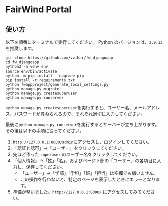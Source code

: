 # FairWind Portal

## 使い方

以下を順番にターミナルで実行してください。
Python のバージョンは、`3.9.13` を推奨します。

```
git clone https://github.com/vvihar/fw_djangoapp
cd fw_djangoapp
python3 -m venv env
source env/bin/activate
python -m pip install --upgrade pip
pip install -r requirements.txt
python fwappproject/generate_local_settings.py
python manage.py migrate
python manage.py createsuperuser
python manage.py runserver
```

`python manage.py createsuperuser`を実行すると、ユーザー名、メールアドレス、パスワードが尋ねられるので、それぞれ適切に入力してください。

最後に`python manage.py runserver`を実行するとサーバーが立ち上がります。その後は以下の手順に従ってください。

1. `http://127.0.0.1:8000/admin`にアクセスし、ログインしてください。
2. 「認証と認可」→「ユーザー」をクリックしてください。
3. 先ほど作った `superuser` のユーザー名をクリックしてください。
4. 「個人情報」→「姓」「名」、およびページ下部の「ユーザー」の各項目に入力し、保存してください。
    - 「ユーザー」→「学部」「学科」「班」「担当」は空欄でも構いません。
    - この操作を行わないと、特定のページを表示したときにエラーとなります。
5. 準備が整いました。`http://127.0.0.1:8000/` にアクセスしてみてください。